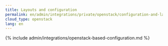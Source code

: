 ```yaml
---
title: Layouts and configuration
permalink: en/admin/integrations/private/openstack/configuration-and-layout-scheme.html
cloud_type: openstack
lang: en
---
```


{% include admin/integrations/openstack-based-configuration.md %}
